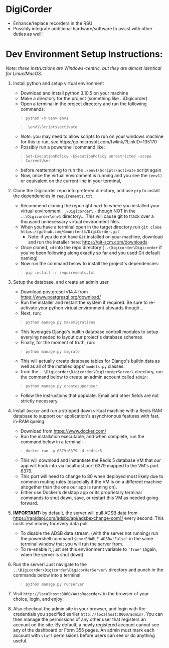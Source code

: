 # DigiCorder
- Enhance/replace recorders in the RSU
- Possibly integrate additional hardware/software to assist with other duties as well!

# Dev Environment Setup Instructions:
*Note: these instructions are Windows-centric, but they are almost identical for Linux/MacOS.*

1. Install python and setup virtual environment
   - Download and install python 3.10.5 on your machine
   - Make a directory for the project (something like ..\Digicorder\)
   - Open a terminal in the project directory and run the following commands:
   > `python -m venv env1`

   > `.\env1\Scripts\activate` 
   - *Note*: you may need to allow scripts to run on your windows machine for this to run, see https:/go.microsoft.com/fwlink/?LinkID=135170
   - Possibly run a powershell command like:
   > `Set-ExecutionPolicy -ExecutionPolicy unrestricted -scope CurrentUser`
   - before reattempting to run the `.\env1\Scripts\activate` script again
   - Now, once the virtual environment is running and you see the `(env1)` or equivalent on the current line in your terminal,  

2. Clone the Digicorder repo into prefered directory, and use `pip` to install the dependencies in `requirements.txt`. 
   - Recommend cloning the repo right *next to* where you installed your virtual environment `..\Digicorder\` - though NOT in the `..\Digicorder\env1` directory... This will cause git to track over a thousand unnecessary virtual environment files.
   - When you have a terminal open in the target directory run `git clone https://github.com/Gmunster33/DigiCorder.git`
     - Note: if you do not have `Git` installed on your machine, download and run the installer here: https://git-scm.com/downloads
   - Once cloned, `cd` into the repo directory (`..\Digicorder\Digicorder` if you've been following along exactly so far and you used Git default naming)
   - Now run the command below to install the project's dependencies:
   > `pip install -r requirements.txt`

3. Setup the database, and create an admin user
   - Download postgresql v14.4 from https://www.postgresql.org/download/
   - Run the installer and restart the system if required. Be sure to re-activate your python virtual environment aftwards though...
   - Next, run:
   > `python manage.py makemigrations`
   - This leverages Django's builtin database controll modules to setup everying needed to layout our project's database schemas
   - Finally, for the moment of truth, run:
   > `python manage.py migrate`
   - This will actually create database tables for Django's builtin data as well as all of the installed apps' `models.py` classes.
   - from the `..\Digicorder\Digicorder\DigicorderServer\` directory, run the command below to create an admin account called `admin`:
   > `python manage.py createsuperuser`
   - Follow the instructions that populate. Email and other fields are not strictly necessary.

4. Install `Docker` and run a stripped down virtual machine with a Redis RAM database to support our application's asynchronous features with fast, in-RAM queing
   - Download from https://www.docker.com/
   - Run the installation executable, and when complete, run the command below in a terminal: 
   > `docker run -p 6379:6379 -d redis:5`
   - This will download and instantiate the Redis 5 database VM that our app will hook into via localhost port 6379 mapped to the VM's port 6379.
   - This port will need to change to 80 when deployed most likely due to common routing rules (especially if the VM is on a different machine altogether than the one our app is running on).
   - Either use Docker's desktop app or its proprietary terminal commands to shut down, save, or restart this VM as needed going forward.

5. **IMPORTANT:** by default, the server will pull ADSB data from https://rapidapi.com/adsbx/api/adsbexchange-com1/ every second. This costs real money for every data pull.
   - To disable the ADSB data stream, (with the server not running) run the powershell command `$env:ENABLE_ADSB='False'` in the same terminal window that you will run the server from.
   - To re-enable it, just set this environment variable to `'True'` (again, when the server is shut down).

6. Run the server! Just navigate to the `..\Digicorder\Digicorder\DigicorderServer\` directory and punch in the commands below into a terminal: 
	> `python manage.py runserver`
   
7. Visit `http://localhost:8000/AutoRecorder/` in the browser of your choice, login, and enjoy!
8. Also checkout the admin site in your browser, and login with the credentials you specified earlier `http://localhost:8000/admin/`. You can then manage the permissions of any other user that registers an account on the site. By default, a newly registered account cannot see any of the dashboard or Form 355 pages. An admin must mark each account with `staff` permissions before users can see or do anything useful.
